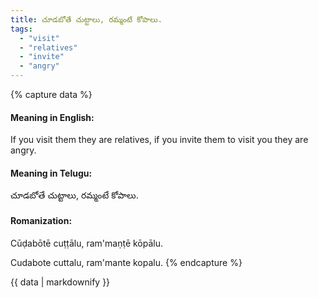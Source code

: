 ```yaml
---
title: చూడబోతే చుట్టాలు, రమ్మంటే కోపాలు.
tags:
  - "visit"
  - "relatives"
  - "invite"
  - "angry"
---
```


{% capture data %}
#### Meaning in English:
If you visit them they are relatives, if you invite them to visit you they are angry.

#### Meaning in Telugu:
చూడబోతే చుట్టాలు, రమ్మంటే కోపాలు.

#### Romanization:
Cūḍabōtē cuṭṭālu, ram'maṇṭē kōpālu.

Cudabote cuttalu, ram'mante kopalu.
{% endcapture %}

{{ data | markdownify }}


